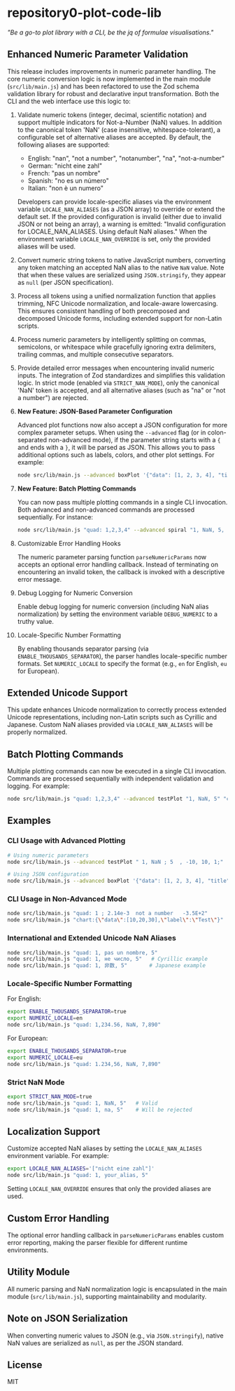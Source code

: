 # repository0-plot-code-lib

_"Be a go-to plot library with a CLI, be the jq of formulae visualisations."_

## Enhanced Numeric Parameter Validation

This release includes improvements in numeric parameter handling. The core numeric conversion logic is now implemented in the main module (`src/lib/main.js`) and has been refactored to use the Zod schema validation library for robust and declarative input transformation. Both the CLI and the web interface use this logic to:

1. Validate numeric tokens (integer, decimal, scientific notation) and support multiple indicators for Not-a-Number (NaN) values. In addition to the canonical token 'NaN' (case insensitive, whitespace-tolerant), a configurable set of alternative aliases are accepted. By default, the following aliases are supported:

   - English: "nan", "not a number", "notanumber", "na", "not-a-number"
   - German: "nicht eine zahl"
   - French: "pas un nombre"
   - Spanish: "no es un número"
   - Italian: "non è un numero"

   Developers can provide locale-specific aliases via the environment variable `LOCALE_NAN_ALIASES` (as a JSON array) to override or extend the default set. If the provided configuration is invalid (either due to invalid JSON or not being an array), a warning is emitted: "Invalid configuration for LOCALE_NAN_ALIASES. Using default NaN aliases." When the environment variable `LOCALE_NAN_OVERRIDE` is set, only the provided aliases will be used.

2. Convert numeric string tokens to native JavaScript numbers, converting any token matching an accepted NaN alias to the native `NaN` value. Note that when these values are serialized using `JSON.stringify`, they appear as `null` (per JSON specification).

3. Process all tokens using a unified normalization function that applies trimming, NFC Unicode normalization, and locale-aware lowercasing. This ensures consistent handling of both precomposed and decomposed Unicode forms, including extended support for non-Latin scripts.

4. Process numeric parameters by intelligently splitting on commas, semicolons, or whitespace while gracefully ignoring extra delimiters, trailing commas, and multiple consecutive separators.

5. Provide detailed error messages when encountering invalid numeric inputs. The integration of Zod standardizes and simplifies this validation logic. In strict mode (enabled via `STRICT_NAN_MODE`), only the canonical 'NaN' token is accepted, and all alternative aliases (such as "na" or "not a number") are rejected.

6. **New Feature: JSON-Based Parameter Configuration**

   Advanced plot functions now also accept a JSON configuration for more complex parameter setups. When using the `--advanced` flag (or in colon-separated non-advanced mode), if the parameter string starts with a `{` and ends with a `}`, it will be parsed as JSON. This allows you to pass additional options such as labels, colors, and other plot settings. For example:

   ```bash
   node src/lib/main.js --advanced boxPlot '{"data": [1, 2, 3, 4], "title": "My Box Plot", "color": "blue"}'
   ```

7. **New Feature: Batch Plotting Commands**

   You can now pass multiple plotting commands in a single CLI invocation. Both advanced and non-advanced commands are processed sequentially. For instance:

   ```bash
   node src/lib/main.js "quad: 1,2,3,4" --advanced spiral "1, NaN, 5, 10"
   ```

8. Customizable Error Handling Hooks

   The numeric parameter parsing function `parseNumericParams` now accepts an optional error handling callback. Instead of terminating on encountering an invalid token, the callback is invoked with a descriptive error message.

9. Debug Logging for Numeric Conversion

   Enable debug logging for numeric conversion (including NaN alias normalization) by setting the environment variable `DEBUG_NUMERIC` to a truthy value.

10. Locale-Specific Number Formatting

    By enabling thousands separator parsing (via `ENABLE_THOUSANDS_SEPARATOR`), the parser handles locale-specific number formats. Set `NUMERIC_LOCALE` to specify the format (e.g., `en` for English, `eu` for European).

## Extended Unicode Support

This update enhances Unicode normalization to correctly process extended Unicode representations, including non-Latin scripts such as Cyrillic and Japanese. Custom NaN aliases provided via `LOCALE_NAN_ALIASES` will be properly normalized.

## Batch Plotting Commands

Multiple plotting commands can now be executed in a single CLI invocation. Commands are processed sequentially with independent validation and logging. For example:

```bash
node src/lib/main.js "quad: 1,2,3,4" --advanced testPlot "1, NaN, 5" "chart:{\"data\":[10,20,30],\"label\":\"Test\"}"
```

## Examples

### CLI Usage with Advanced Plotting

```bash
# Using numeric parameters
node src/lib/main.js --advanced testPlot " 1, NaN ; 5  , -10, 10, 1;"

# Using JSON configuration
node src/lib/main.js --advanced boxPlot '{"data": [1, 2, 3, 4], "title": "My Box Plot", "color": "blue"}'
```

### CLI Usage in Non-Advanced Mode

```bash
node src/lib/main.js "quad: 1 ; 2.14e-3  not a number   -3.5E+2"
node src/lib/main.js "chart:{\"data\":[10,20,30],\"label\":\"Test\"}"
```

### International and Extended Unicode NaN Aliases

```bash
node src/lib/main.js "quad: 1, pas un nombre, 5"
node src/lib/main.js "quad: 1, не число, 5"   # Cyrillic example
node src/lib/main.js "quad: 1, 非数, 5"       # Japanese example
```

### Locale-Specific Number Formatting

For English:

```bash
export ENABLE_THOUSANDS_SEPARATOR=true
export NUMERIC_LOCALE=en
node src/lib/main.js "quad: 1,234.56, NaN, 7,890"
```

For European:

```bash
export ENABLE_THOUSANDS_SEPARATOR=true
export NUMERIC_LOCALE=eu
node src/lib/main.js "quad: 1.234,56, NaN, 7,890"
```

### Strict NaN Mode

```bash
export STRICT_NAN_MODE=true
node src/lib/main.js "quad: 1, NaN, 5"   # Valid
node src/lib/main.js "quad: 1, na, 5"    # Will be rejected
```

## Localization Support

Customize accepted NaN aliases by setting the `LOCALE_NAN_ALIASES` environment variable. For example:

```bash
export LOCALE_NAN_ALIASES='["nicht eine zahl"]'
node src/lib/main.js "quad: 1, your_alias, 5"
```

Setting `LOCALE_NAN_OVERRIDE` ensures that only the provided aliases are used.

## Custom Error Handling

The optional error handling callback in `parseNumericParams` enables custom error reporting, making the parser flexible for different runtime environments.

## Utility Module

All numeric parsing and NaN normalization logic is encapsulated in the main module (`src/lib/main.js`), supporting maintainability and modularity.

## Note on JSON Serialization

When converting numeric values to JSON (e.g., via `JSON.stringify`), native NaN values are serialized as `null`, as per the JSON standard.

## License

MIT
